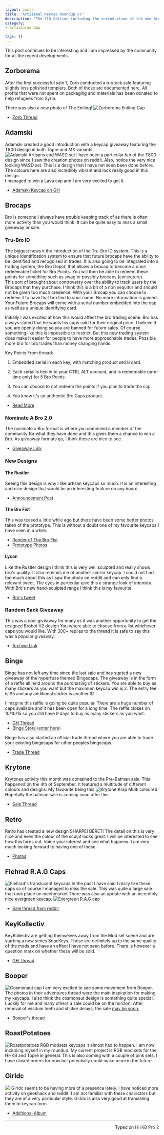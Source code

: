 ```yaml
---
layout: posta
title: "Artisanal Keycap Roundup V7"
description: "The 7th Edition including the introduction of the new Brocaps serial system, Zorborema and flehrad."
category: 
- artisanroundup

tags: []
---
```

This post continues to be interesting and I am impressed by the community for all the recent developments.

## Zorborema
After the first successful sale 1, Zorb conducted a b-stock sale featuring slightly less polished templars. Both of these are documented [here.](https://geekhack.org/index.php?topic=74508.0) All profits that were not spent on packaging and materials has been donated to help refugees from Syria.

There was also a new photo of The Entling!
![Zorborema Entling Cap](https://i.imgur.com/lCaEb5x.png)

* [Zorb Thread]()

## Adamski
Adamski created a good introduction with a keycap giveaway featuring the T800 design in both Topre and MX variants. 
![Adamski Artisans and WASD set](https://i.imgur.com/64zfznS.jpg)
I have been a particular fan of the T800 design since I saw the creation photos on reddit.
Also, notice the very nice looking WASD set. This is a design that I have not seen been done before. The colours here are also incredibly vibrant and look really good in this design.  
I managed to win a Lava cap and I am very excited to get it.  

* [Adamski Keycap on GH](https://geekhack.org/index.php?topic=75385.0)

## Brocaps
Bro is someone I always have trouble keeping track of as there is often more activity than you would think. It can be quite easy to miss a small giveaway or sale. 

### Tru-Bro ID
The biggest news it the introduction of the Tru-Bro ID system. This is a unique identification system to ensure that future brocaps have the ability to be identified and recognised in trades. It is also going to be integrated into a trading system, the Bro Depot, that allows a brocap to become a once redeemable ticket for Bro Points. You will then be able to redeem these points for something such as swag or possibly brocaps (conjecture).  
This sort of brought about controversy over the ability to track users by the Brocaps that they purchase. I think this is a bit of a non sequitur and should not be given too much credence. With your Brocap you can choose to redeem it to have that bro tied to your name. No more information is gained.  
Your Future Brocaps will come with a serial number embedded into the cap as well as a unique identifying card.  

Initially I was excited at how this would affect the bro trading scene. Bro has always stated that he wants his caps sold for their original price. I believe if you are openly doing so you are banned for future sales. Of course something like this is impossible to restrict. But this new trading system does  make it easier for people to have more approachable trades. Possible more bro for bro trades than money changing hands.

Key Points From thread:


1. Embedded serial in each key, with matching product serial card.


2. Each serial is tied in to your CTRL ALT account, and is redeemable (one-time only) for 5 Bro Points.


3. You can choose to not redeem the points if you plan to trade the cap.


4. You know it's an authentic Bro Caps product.

* [Read More](https://geekhack.org/index.php?topic=75685.0)

### Nominate A Bro 2.0
The nominate a Bro format is where you commend a member of the community for what they have done and this gives them a chance to win a Bro. As giveaway formats go, I think these are nice to see.

* [Giveaway Link](https://geekhack.org/index.php?topic=75537.0)

### New Designs
#### The Rustler
Seeing this design is why I like artisan keycaps so much. It is an interesting and nice design that would be an interesting feature on any board.

* [Announcement Post](https://geekhack.org/index.php?topic=75455.0)

#### The Bro Fist
This was teased a little while ago but there have been some better photos taken of the prototype. This is without a doubt one of my favourite keycaps I have seen in a while.

* [Render of The Bro Fist](https://geekhack.org/index.php?topic=74866.msg1849216#msg1849216)
* [Prototype Photos](https://geekhack.org/index.php?topic=49563.msg1869114#msg1869114)

#### Lycan
Like the Rustler design I think this is very well sculpted and really shows bro's quality. It also reminds me of another similar keycap. I could not find too much about this as I saw the photo on reddit and can only find a relevant tweet. The eyes in particular give this a strange look of intensity. With Bro's new hand-sculpted range I think this is my favourite.

* [Bro's tweet](https://twitter.com/BroCaps/status/649030695474499584)

### Random Sack Giveaway
This was a cool giveaway for many as it was another opportunity to get the resigned Brobot V2 design You where able to choose from a list whichever caps you would like. With 300+ replies to the thread it is safe to say this was a popular giveaway.


* [Archive Link](https://geekhack.org/index.php?topic=75381.0)

## Binge
Binge has not left any time since the last sale and has started a new giveaway of the hyperfuse themed Bingecaps. The giveaway is in the form of a raffle all held around the purchasing of stickers. You are able to buy as many stickers as you want but the maximum keycap win is 2. The entry fee is $5 and any additional sticker is another $1

I imagine this raffle is going be quite popular. There are a huge number of caps available and it has been open for a long time. The raffle closes on 10/10/15 so you still have 9 days to buy as many stickers as you want.

* [GH Thread](https://geekhack.org/index.php?topic=75101.msg1859823#msg1859823)
* [Binge Store (enter here)](https://bingecap.com/product/hyper-hype-raffle-sticket/)

Binge has also started an official trade thread where you are able to trade your existing bingecaps for other peoples bingecaps.

* [Trade Thread](https://geekhack.org/index.php?topic=75311.0)

## Krytone
Krytones activity this month was contained to the Pre-Batman sale. This happened on the 4th of September. It featured a multitude of different colours and designs. My favourite being this
![Krytone Krap Multi coloured](https://i62.photobucket.com/albums/h113/Krytone/02_zpsqosdgq0h.jpg)
Hopefully the batman sale is coming soon after this.

* [Sale Thread](https://geekhack.org/index.php?topic=63758.0)

## Retro
Retro has created a new design SHARPEI BÉRET! The detail on this is very nice and even the colour of the sculpt looks great. I will be interested to see how this turns out. Voice your interest and see what happens. I am very much looking forward to having one of these.

* [Photos](https://geekhack.org/index.php?topic=73671.msg1803839#msg1803839)

## Flehrad R.A.G Caps
![Flehrad's translucent keycaps](https://i.imgur.com/OSPthLk.jpg)
In the past I have said I really like these caps so of course I managed to miss the sale. This was quite a large sale that took place on mechmarket
There was also an update with an incredibly nice evergreen keycap.
![Evergreen R.A.G cap](https://i.imgur.com/drFVwVM.jpg)

* [Sale thread from reddit](https://redd.it/3kpyuv)

## KeyKollectiv
KeyKollectiv are getting themselves away from the Mod set scene and are starting a new series SnacKeys.
 These are definitely up to the same quality of the mods and have an effect I have not seen before. There is however a question mark on whether these will be sold. 
 
 * [GH Thread](https://geekhack.org/index.php?topic=70388.msg1870085#msg1870085)

## Booper
![Cosmonaut cap](https://i.imgur.com/KlYHOR5.jpg)
I am very excited to see some movement from Booper. The photos in their adventures thread were the main inspiration for making my keycaps. I also think the cosmonaut design is something quite special.  
Luckily for me and many others a sale could be on the horizon. After removal of wisdom teeth and sticker delays, the sale [may be soon.](https://geekhack.org/index.php?topic=67744.msg1879989#msg1879989)

* [Booper's thread](https://geekhack.org/index.php?topic=67744.0)

## RoastPotatoes
![Roastpotatoes RGB modsets keycaps](https://i.imgur.com/NG4EVxN.jpg)
It almost had to happen. I am now including myself in my roundup. My current project is RGB mod sets for the HHKB and Topre in general. This is also coming with a couple of pink sets. I have closed orders for now but potentially could make more in the future.

## Girldc
![](https://i.imgur.com/yunFo9L.jpg)
Girldc seems to be having more of a presence lately. I have noticed more activity on geekhack and reddit. I am not familiar with these characters but they are of a very particular style. Girldc is also very good at translating them to keycap form.

* [Additional Album](https://imgur.com/a/wHdUi)



---------------------------------
 <p style="text-align: right" title="Equipped with Hasu's alternative controller">Typed on <font color="#373737">HHKB Pro 2</font></p>


